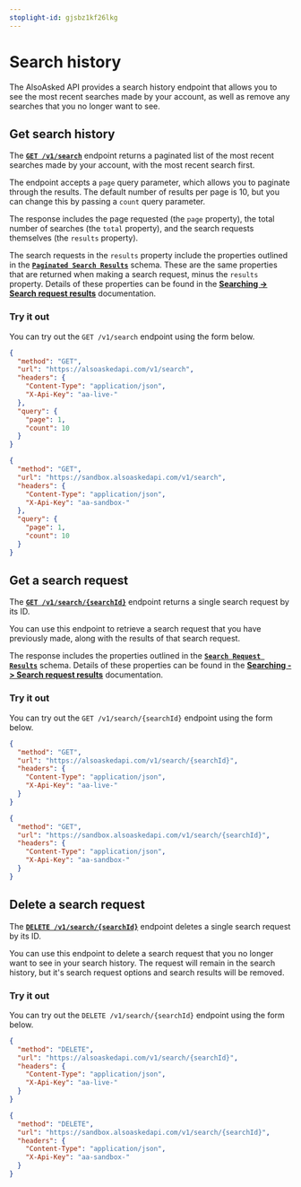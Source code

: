 ```yaml
---
stoplight-id: gjsbz1kf26lkg
---
```


# Search history

The AlsoAsked API provides a search history endpoint that allows you to see the most recent searches made by your account, as well as remove any searches that you no longer want to see.

## Get search history

The [**`GET /v1/search`**](/docs/also-asked/dbb7cfb7f037d-list-searches) endpoint returns a paginated list of the most recent searches made by your account, with the most recent search first.

The endpoint accepts a `page` query parameter, which allows you to paginate through the results. The default number of results per page is 10, but you can change this by passing a `count` query parameter.

The response includes the page requested (the `page` property), the total number of searches (the `total` property), and the search requests themselves (the `results` property).

The search requests in the `results` property include the properties outlined in the [**`Paginated Search Results`**](/docs/also-asked/6934661b082ae-paginated-search-results) schema. These are the same properties that are returned when making a search request, minus the `results` property. Details of these properties can be found in the [**Searching -> Search request results**](/docs/also-asked/fdmxb8iq84kmn-performing-searches#search-request-results) documentation.

### Try it out

You can try out the `GET /v1/search` endpoint using the form below.

<!--
type: tab
title: Live
-->

```json http
{
  "method": "GET",
  "url": "https://alsoaskedapi.com/v1/search",
  "headers": {
    "Content-Type": "application/json",
    "X-Api-Key": "aa-live-"
  },
  "query": {
    "page": 1,
    "count": 10
  }
}
```

<!--
type: tab
title: Sandbox
-->

```json http
{
  "method": "GET",
  "url": "https://sandbox.alsoaskedapi.com/v1/search",
  "headers": {
    "Content-Type": "application/json",
    "X-Api-Key": "aa-sandbox-"
  },
  "query": {
    "page": 1,
    "count": 10
  }
}
```

<!-- type: tab-end -->

## Get a search request

The [**`GET /v1/search/{searchId}`**](/docs/also-asked/723bb74f8c8f3-get-search) endpoint returns a single search request by its ID.

You can use this endpoint to retrieve a search request that you have previously made, along with the results of that search request.

The response includes the properties outlined in the [**`Search Request Results`**](/docs/also-asked/f019600cf755a-search-request-results) schema. Details of these properties can be found in the [**Searching -> Search request results**](/docs/also-asked/fdmxb8iq84kmn-performing-searches#search-request-results) documentation.

### Try it out

You can try out the `GET /v1/search/{searchId}` endpoint using the form below.

<!--
type: tab
title: Live
-->

```json http
{
  "method": "GET",
  "url": "https://alsoaskedapi.com/v1/search/{searchId}",
  "headers": {
    "Content-Type": "application/json",
    "X-Api-Key": "aa-live-"
  }
}
```

<!--
type: tab
title: Sandbox
-->

```json http
{
  "method": "GET",
  "url": "https://sandbox.alsoaskedapi.com/v1/search/{searchId}",
  "headers": {
    "Content-Type": "application/json",
    "X-Api-Key": "aa-sandbox-"
  }
}
```

<!-- type: tab-end -->

## Delete a search request

The [**`DELETE /v1/search/{searchId}`**](/docs/also-asked/d9ca28e424d9a-delete-search) endpoint deletes a single search request by its ID.

You can use this endpoint to delete a search request that you no longer want to see in your search history. The request will remain in the search history, but it's search request options and search results will be removed.

### Try it out

You can try out the `DELETE /v1/search/{searchId}` endpoint using the form below.


<!--
type: tab
title: Live
-->

```json http
{
  "method": "DELETE",
  "url": "https://alsoaskedapi.com/v1/search/{searchId}",
  "headers": {
    "Content-Type": "application/json",
    "X-Api-Key": "aa-live-"
  }
}
```

<!--
type: tab
title: Sandbox
-->

```json http
{
  "method": "DELETE",
  "url": "https://sandbox.alsoaskedapi.com/v1/search/{searchId}",
  "headers": {
    "Content-Type": "application/json",
    "X-Api-Key": "aa-sandbox-"
  }
}
```

<!-- type: tab-end -->
